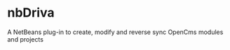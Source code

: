 nbDriva
=======

A NetBeans plug-in to create, modify and reverse sync OpenCms modules and projects
